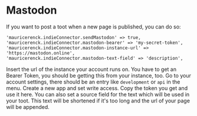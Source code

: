 # Mastodon

If you want to post a toot when a new page is published, you can do so:

```
'mauricerenck.indieConnector.sendMastodon' => true,
'mauricerenck.indieConnector.mastodon-bearer' => 'my-secret-token',
'mauricerenck.indieConnector.mastodon-instance-url' => 'https://mastodon.online',
'mauricerenck.indieConnector.mastodon-text-field' => 'description',
```

Insert the url of the instance your account runs on. You have to get an Bearer Token, you should be getting this from your instance, too. Go to your account settings, there should be an entry like `development` or `api` in the menu. Create a new app and set write access. Copy the token you get and use it here. You can also set a source field for the text which will be used in your toot. This text will be shortened if it's too long and the url of your page will be appended. 